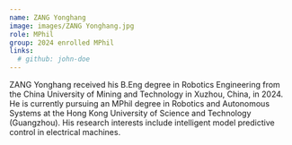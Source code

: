 ```yaml
---
name: ZANG Yonghang
image: images/ZANG Yonghang.jpg
role: MPhil
group: 2024 enrolled MPhil
links:
  # github: john-doe
---
```


ZANG Yonghang received his B.Eng degree in Robotics Engineering from the China University of Mining and Technology in Xuzhou, China, in 2024. He is currently pursuing an MPhil degree in Robotics and Autonomous Systems at the Hong Kong University of Science and Technology (Guangzhou). His research interests include intelligent model predictive control in electrical machines.
